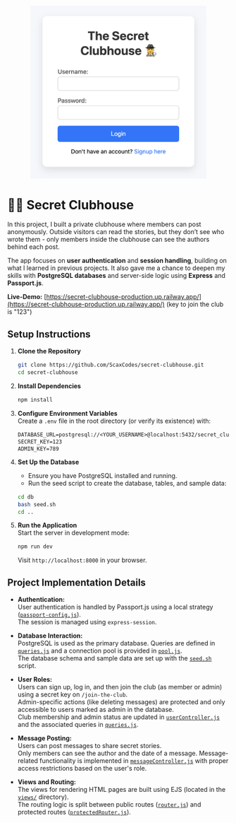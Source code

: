 <p align="center">
  <img src="./readme-img.png" alt="Screenshot of the login screen" width="400">
</p>

# 🕵️‍♂️ Secret Clubhouse

In this project, I built a private clubhouse where members can post anonymously. Outside visitors can read the stories, but they don’t see who wrote them - only members inside the clubhouse can see the authors behind each post.

The app focuses on **user authentication** and **session handling**, building on what I learned in previous projects. It also gave me a chance to deepen my skills with **PostgreSQL databases** and server-side logic using **Express** and **Passport.js**.

**Live-Demo:** [https://secret-clubhouse-production.up.railway.app/](https://secret-clubhouse-production.up.railway.app/) (key to join the club is "123")

## Setup Instructions

1. **Clone the Repository**

   ```sh
   git clone https://github.com/ScaxCodes/secret-clubhouse.git
   cd secret-clubhouse
   ```

2. **Install Dependencies**

   ```sh
   npm install
   ```

3. **Configure Environment Variables**  
   Create a `.env` file in the root directory (or verify its existence) with:

   ```
   DATABASE_URL=postgresql://<YOUR_USERNAME>@localhost:5432/secret_clubhouse
   SECRET_KEY=123
   ADMIN_KEY=789
   ```

4. **Set Up the Database**

   - Ensure you have PostgreSQL installed and running.
   - Run the seed script to create the database, tables, and sample data:

   ```sh
   cd db
   bash seed.sh
   cd ..
   ```

5. **Run the Application**  
   Start the server in development mode:
   ```sh
   npm run dev
   ```
   Visit `http://localhost:8000` in your browser.

## Project Implementation Details

- **Authentication:**  
  User authentication is handled by Passport.js using a local strategy ([`passport-config.js`](./auth/passport-config.js)).  
  The session is managed using `express-session`.

- **Database Interaction:**  
  PostgreSQL is used as the primary database. Queries are defined in [`queries.js`](./db/queries.js) and a connection pool is provided in [`pool.js`](./db/pool.js).  
  The database schema and sample data are set up with the [`seed.sh`](./db/seed.sh) script.

- **User Roles:**  
  Users can sign up, log in, and then join the club (as member or admin) using a secret key on `/join-the-club`.  
  Admin-specific actions (like deleting messages) are protected and only accessible to users marked as admin in the database.  
  Club membership and admin status are updated in [`userController.js`](./controllers/userController.js) and the associated queries in [`queries.js`](./db/queries.js).

- **Message Posting:**  
  Users can post messages to share secret stories.  
  Only members can see the author and the date of a message.
  Message-related functionality is implemented in [`messageController.js`](./controllers/messageController.js) with proper access restrictions based on the user's role.

- **Views and Routing:**  
  The views for rendering HTML pages are built using EJS (located in the [`views/`](./views) directory).  
  The routing logic is split between public routes ([`router.js`](./routes/router.js)) and protected routes ([`protectedRouter.js`](./routes/protectedRouter.js)).
